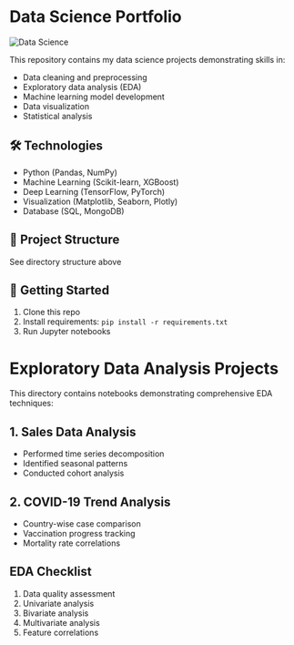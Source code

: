 # Data Science Portfolio

![Data Science](https://img.shields.io/badge/-Data%20Science-blueviolet)

This repository contains my data science projects demonstrating skills in:

- Data cleaning and preprocessing
- Exploratory data analysis (EDA)
- Machine learning model development
- Data visualization
- Statistical analysis

## 🛠️ Technologies
- Python (Pandas, NumPy)
- Machine Learning (Scikit-learn, XGBoost)
- Deep Learning (TensorFlow, PyTorch)
- Visualization (Matplotlib, Seaborn, Plotly)
- Database (SQL, MongoDB)

## 📂 Project Structure
See directory structure above

## 🚀 Getting Started
1. Clone this repo
2. Install requirements: `pip install -r requirements.txt`
3. Run Jupyter notebooks


# Exploratory Data Analysis Projects

This directory contains notebooks demonstrating comprehensive EDA techniques:

## 1. Sales Data Analysis
- Performed time series decomposition
- Identified seasonal patterns
- Conducted cohort analysis

## 2. COVID-19 Trend Analysis
- Country-wise case comparison
- Vaccination progress tracking
- Mortality rate correlations

## EDA Checklist
1. Data quality assessment
2. Univariate analysis
3. Bivariate analysis
4. Multivariate analysis
5. Feature correlations

